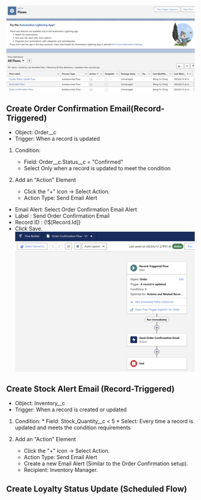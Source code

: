 ![Salesforce Credentials Setup](docs/img/14_Flows_ALL.png)

## Create Order Confirmation Email(Record-Triggered)
*   Object: Order__c
*   Trigger: When a record is updated
1.  Condition:
    *   Field: Order__c.Status__c = "Confirmed"
    *   Select Only when a record is updated to meet the condition

2.  Add an "Action" Element
    *   Click the "+" icon → Select Action.
    *   Action Type: Send Email Alert
      
*   Email Alert: Select Order Confirmation Email Alert
*   Label : Send Order Confirmation Email
*   Record ID : {!$[Record.Id]}
*   Click Save.
![Salesforce Credentials Setup](docs/img/14_Flows_1.png)

## Create Stock Alert Email (Record-Triggered)

*   Object: Inventory__c
*   Trigger: When a record is created or updated
1.  Condition:
        *   Field: Stock_Quantity__c < 5
        *   Select: Every time a record is updated and meets the condition requirements

2.  Add an "Action" Element
    *   Click the "+" icon → Select Action.
    *   Action Type: Send Email Alert
    *   Create a new Email Alert (Similar to the Order Confirmation setup).
    *   Recipient: Inventory Manager.



## Create Loyalty Status Update (Scheduled Flow)
